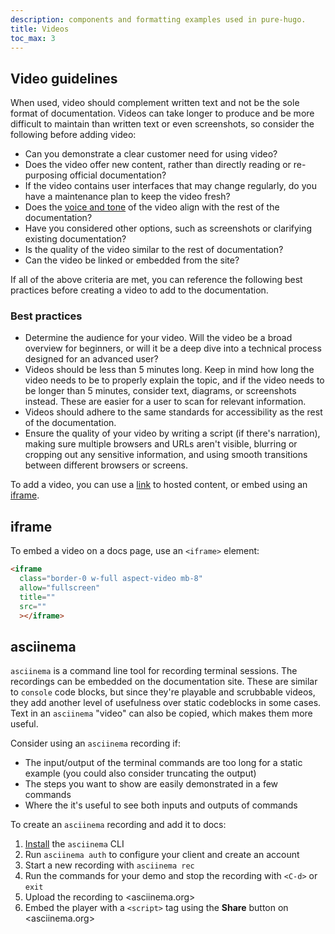 ```yaml
---
description: components and formatting examples used in pure-hugo.
title: Videos
toc_max: 3
---
```


## Video guidelines

When used, video should complement written text and not be the sole format of documentation. Videos can take longer to produce and be more difficult to maintain than written text or even screenshots, so consider the following before adding video:

- Can you demonstrate a clear customer need for using video?
- Does the video offer new content, rather than directly reading or re-purposing official documentation?
- If the video contains user interfaces that may change regularly, do you have a maintenance plan to keep the video fresh?
- Does the [voice and tone](../style/voice-tone.md) of the video align with the rest of the documentation?
- Have you considered other options, such as screenshots or clarifying existing documentation?
- Is the quality of the video similar to the rest of documentation?
- Can the video be linked or embedded from the site?

If all of the above criteria are met, you can reference the following best practices before creating a video to add to the documentation.

### Best practices

- Determine the audience for your video. Will the video be a broad overview for beginners, or will it be a deep dive into a technical process designed for an advanced user?
- Videos should be less than 5 minutes long. Keep in mind how long the video needs to be to properly explain the topic, and if the video needs to be longer than 5 minutes, consider text, diagrams, or screenshots instead. These are easier for a user to scan for relevant information.
- Videos should adhere to the same standards for accessibility as the rest of the documentation.
- Ensure the quality of your video by writing a script (if there's narration), making sure multiple browsers and URLs aren't visible, blurring or cropping out any sensitive information, and using smooth transitions between different browsers or screens.

To add a video, you can use a [link](./links.md) to hosted content, or embed using an [iframe](#iframe).


## iframe

To embed a video on a docs page, use an `<iframe>` element:

```html
<iframe
  class="border-0 w-full aspect-video mb-8"
  allow="fullscreen"
  title=""
  src=""
  ></iframe>
```

## asciinema

`asciinema` is a command line tool for recording terminal sessions. The
recordings can be embedded on the documentation site. These are similar to
`console` code blocks, but since they're playable and scrubbable videos, they
add another level of usefulness over static codeblocks in some cases. Text in
an `asciinema` "video" can also be copied, which makes them more useful.

Consider using an `asciinema` recording if:

- The input/output of the terminal commands are too long for a static example
  (you could also consider truncating the output)
- The steps you want to show are easily demonstrated in a few commands
- Where the it's useful to see both inputs and outputs of commands

To create an `asciinema` recording and add it to docs:

1. [Install](https://docs.asciinema.org/getting-started/) the `asciinema` CLI
2. Run `asciinema auth` to configure your client and create an account
3. Start a new recording with `asciinema rec`
4. Run the commands for your demo and stop the recording with `<C-d>` or `exit`
5. Upload the recording to <asciinema.org>
6. Embed the player with a `<script>` tag using the **Share** button on <asciinema.org>
